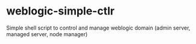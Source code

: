 # weblogic-simple-ctlr
Simple shell script to control and manage weblogic domain (admin server, managed server, node manager)
